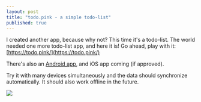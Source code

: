 ```yaml
---
layout: post
title: "todo.pink - a simple todo-list"
published: true
---
```


I created another app, because why not? This time it's a todo-list. The world needed one more todo-list app, and here it is! Go ahead, play with it: [https://todo.pink/](https://todo.pink/)

There's also an [Android app](https://play.google.com/store/apps/details?id=pink.todo.todo), and iOS app coming (if approved).

Try it with many devices simultaneously and the data should synchronize automatically. It should also work offline in the future.

![](https://cloud.githubusercontent.com/assets/433707/23155683/61d3ec4a-f81c-11e6-8aac-279d3636f3db.png)
